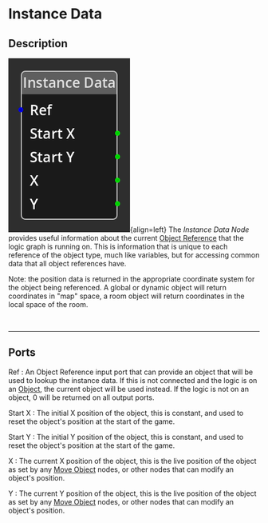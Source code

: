 
# Instance Data


## Description

![Instance Data Node](../../assets/nodes/instancedata_node.png){align=left} The
*Instance Data Node* provides useful information about the current [Object
Reference](../../introduction/terminology.md#objects) that the logic graph is
running on. This is information that is unique to each reference of the object
type, much like variables, but for accessing common data that all object
references have.

Note: the position data is returned in the appropriate coordinate system for
the object being referenced. A global or dynamic object will return coordinates
in "map" space, a room object will return coordinates in the local space of the
room.

<br style="clear:left"/>
  
-------

## Ports

Ref 
: An Object Reference input port that can provide an object that will be used
  to lookup the instance data. If this is not connected and the logic is on
  an [Object](../../introduction/terminology.md#objects), the current object
  will be used instead. If the logic is not on an object, 0 will be returned
  on all output ports.

Start X
: The initial X position of the object, this is constant, and used to reset the 
  object's position at the start of the game.

Start Y
: The initial Y position of the object, this is constant, and used to reset the 
  object's position at the start of the game.

X
: The current X position of the object, this is the live position of the object
  as set by any [Move Object](./move_object.md) nodes, or other nodes that can
  modify an object's position. 

Y
: The current Y position of the object, this is the live position of the object
  as set by any [Move Object](./move_object.md) nodes, or other nodes that can
  modify an object's position. 
